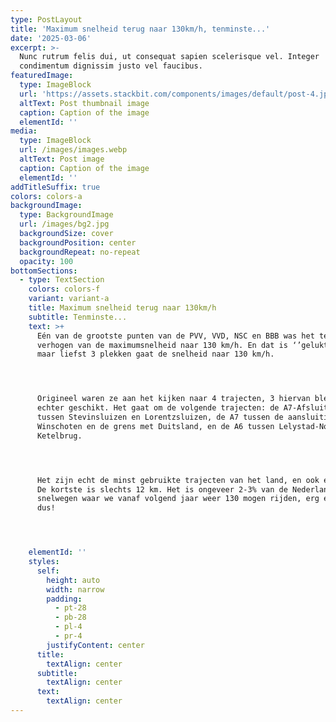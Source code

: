 ```yaml
---
type: PostLayout
title: 'Maximum snelheid terug naar 130km/h, tenminste...'
date: '2025-03-06'
excerpt: >-
  Nunc rutrum felis dui, ut consequat sapien scelerisque vel. Integer
  condimentum dignissim justo vel faucibus.
featuredImage:
  type: ImageBlock
  url: 'https://assets.stackbit.com/components/images/default/post-4.jpeg'
  altText: Post thumbnail image
  caption: Caption of the image
  elementId: ''
media:
  type: ImageBlock
  url: /images/images.webp
  altText: Post image
  caption: Caption of the image
  elementId: ''
addTitleSuffix: true
colors: colors-a
backgroundImage:
  type: BackgroundImage
  url: /images/bg2.jpg
  backgroundSize: cover
  backgroundPosition: center
  backgroundRepeat: no-repeat
  opacity: 100
bottomSections:
  - type: TextSection
    colors: colors-f
    variant: variant-a
    title: Maximum snelheid terug naar 130km/h
    subtitle: Tenminste...
    text: >+
      Eén van de grootste punten van de PVV, VVD, NSC en BBB was het terug
      verhogen van de maximumsnelheid naar 130 km/h. En dat is ‘’gelukt’’, op
      maar liefst 3 plekken gaat de snelheid naar 130 km/h.




      Origineel waren ze aan het kijken naar 4 trajecten, 3 hiervan bleken
      echter geschikt. Het gaat om de volgende trajecten: de A7-Afsluitdijk,
      tussen Stevinsluizen en Lorentzsluizen, de A7 tussen de aansluiting
      Winschoten en de grens met Duitsland, en de A6 tussen Lelystad-Noord en de
      Ketelbrug.




      Het zijn echt de minst gebruikte trajecten van het land, en ook erg kort.
      De kortste is slechts 12 km. Het is ongeveer 2-3% van de Nederlandse
      snelwegen waar we vanaf volgend jaar weer 130 mogen rijden, erg effectief
      dus!




    elementId: ''
    styles:
      self:
        height: auto
        width: narrow
        padding:
          - pt-28
          - pb-28
          - pl-4
          - pr-4
        justifyContent: center
      title:
        textAlign: center
      subtitle:
        textAlign: center
      text:
        textAlign: center
---
```

